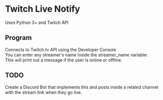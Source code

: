 # Twitch Live Notify
Uses Python 3+ and Twitch API 

## Program
Connects to Twitch.tv API using the Developer Console<br />
You can enter any streamer's name inside the streamer_name variable:<br />
This will print out a message if the user is online or offline. <br />

## TODO
Create a Discord Bot that implements this and posts inside a related channel with the stream link when they go live.